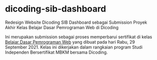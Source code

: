 # dicoding-sib-dashboard
Redesign Website Dicoding SIB Dashboard sebagai Submission Proyek Akhir Kelas Belajar Dasar Pemrograman Web di Dicoding

Ini merupakan submission sebagai proses memperbarui sertifikat di kelas [Belajar Dasar Pemrograman Web](https://dicoding.com/academies/123) yang dibuat pada hari Rabu, 29 September 2021. Kelas ini dikerjakan dalam rangkaian program Studi Independen Bersertifikat MBKM bersama Dicoding. 

